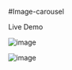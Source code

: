 #Image-carousel

Live Demo

![image](https://user-images.githubusercontent.com/81670997/172297097-b430176c-6d34-4453-af08-bbc1703a5618.png)

![image](https://user-images.githubusercontent.com/81670997/172297338-311b80af-36bb-4ea5-9644-8024fdcda2b3.png)

